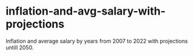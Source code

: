# inflation-and-avg-salary-with-projections
Inflation and average salary by years from 2007 to 2022 with projections untill 2050.
